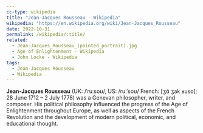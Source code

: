 ```yaml
---
cc-type: wikipedia
title: "Jean-Jacques Rousseau - Wikipedia"
wikipedia: "https://en.wikipedia.org/wiki/Jean-Jacques_Rousseau"
date: 2022-10-31
permalink: /wikipedia/:title/
related:
  - Jean-Jacques_Rousseau_(painted_portrait).jpg
  - Age of Enlightenment - Wikipedia
  - John Locke - Wikipedia
tags:
  - Jean-Jacques Rousseau
  - Wikipedia
---
```

**Jean-Jacques Rousseau** (UK: /ˈruːsoʊ/, US: /ruːˈsoʊ/ French: [ʒɑ̃ ʒak ʁuso]; 28 June 1712 – 2 July 1778) was a Genevan philosopher, writer, and composer. His political philosophy influenced the progress of the Age of Enlightenment throughout Europe, as well as aspects of the French Revolution and the development of modern political, economic, and educational thought.